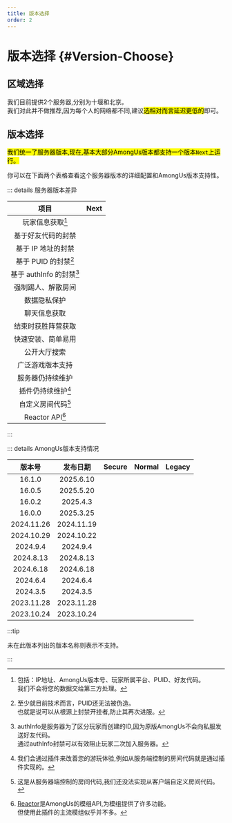 ```yaml
---
title: 版本选择
order: 2
---
```

# 版本选择 {#Version-Choose}

## 区域选择

我们目前提供2个服务器,分别为十堰和北京。\
我们对此并不做推荐,因为每个人的网络都不同,建议<mark>选相对而言延迟更低的</mark>即可。

## 版本选择

<mark>我们统一了服务器版本,现在,基本大部分AmongUs版本都支持一个版本`Next`上运行。</mark>

你可以在下面两个表格查看这个服务器版本的详细配置和AmongUs版本支持性。

::: details 服务器版本差异

|           项目           |                     Next                     |
| :----------------------: | :--------------------------------------------: |
|     玩家信息获取[^4]     |        <Badge type="tip" text="完整" />        |
|    基于好友代码的封禁    |      <Badge type="danger" text="不支持" />       |
|    基于 IP 地址的封禁    |      <Badge type="warning" text="依赖于服务器" />      |
|   基于 PUID 的封禁[^5]   |      <Badge type="danger" text="不支持" />       |
| 基于 authInfo 的封禁[^6] |      <Badge type="danger" text="不支持" />       |
|    强制踢人、解散房间    |        <Badge type="danger" text="不支持" />        |
|     数据隐私保护     |        <Badge type="tip" text="必备" />        |
|     聊天信息获取     |        <Badge type="tip" text="支持" />        |
|    结束时获胜阵营获取     |        <Badge type="tip" text="支持" />        |
|    快速安装、简单易用    | <Badge type="tip" text="是" /> |
|       公开大厅搜索       |     <Badge type="tip" text="支持" />      |
|    广泛游戏版本支持    | <Badge type="tip" text="是" /> |
|     服务器仍持续维护     |       <Badge type="tip" text="维护中" />       |
|    插件仍持续维护[^7]    |       <Badge type="tip" text="维护中" />       |
|    自定义房间代码[^8]    |        <Badge type="tip" text="支持" />        |
|     Reactor API[^9]      |     <Badge type="tip" text="支持" />      |

:::

::: details AmongUs版本支持情况

|   版本号   |  发布日期  |              Secure              |              Normal              |              Legacy              |
| :--------: | :--------: | :------------------------------: | :------------------------------: | :------------------------------: |
|   16.1.0   | 2025.6.10  |  <Badge type="tip" text="✓" />   |  <Badge type="tip" text="✓" />   | <Badge type="danger" text="✕" /> |
|   16.0.5   | 2025.5.20  |  <Badge type="tip" text="✓" />   |  <Badge type="tip" text="✓" />   | <Badge type="danger" text="✕" /> |
|   16.0.2   |  2025.4.3  | <Badge type="danger" text="✕" /> |  <Badge type="tip" text="✓" />   | <Badge type="danger" text="✕" /> |
|   16.0.0   | 2025.3.25  | <Badge type="danger" text="✕" /> |  <Badge type="tip" text="✓" />   | <Badge type="danger" text="✕" /> |
| 2024.11.26 | 2024.11.19 | <Badge type="danger" text="✕" /> |  <Badge type="tip" text="✓" />   | <Badge type="danger" text="✕" /> |
| 2024.10.29 | 2024.10.22 | <Badge type="danger" text="✕" /> |  <Badge type="tip" text="✓" />   | <Badge type="danger" text="✕" /> |
|  2024.9.4  |  2024.9.4  | <Badge type="danger" text="✕" /> |  <Badge type="tip" text="✓" />   | <Badge type="danger" text="✕" /> |
| 2024.8.13  | 2024.8.13  | <Badge type="danger" text="✕" /> |  <Badge type="tip" text="✓" />   | <Badge type="danger" text="✕" /> |
| 2024.6.18  | 2024.6.18  | <Badge type="danger" text="✕" /> |  <Badge type="tip" text="✓" />   | <Badge type="danger" text="✕" /> |
|  2024.6.4  |  2024.6.4  | <Badge type="danger" text="✕" /> | <Badge type="danger" text="✕" /> |  <Badge type="tip" text="✓" />   |
|  2024.3.5  |  2024.3.5  | <Badge type="danger" text="✕" /> | <Badge type="danger" text="✕" /> |  <Badge type="tip" text="✓" />   |
| 2023.11.28 | 2023.11.28 | <Badge type="danger" text="✕" /> | <Badge type="danger" text="✕" /> |  <Badge type="tip" text="✓" />   |
| 2023.10.24 | 2023.10.24 | <Badge type="danger" text="✕" /> | <Badge type="danger" text="✕" /> |  <Badge type="tip" text="✓" />   |

:::tip

未在此版本列出的版本名称则表示不支持。

:::

[^4]: 包括：IP地址、AmongUs版本号、玩家所属平台、PUID、好友代码。<br>我们不会将您的数据交给第三方处理。
[^5]: 至少就目前技术而言，PUID还无法被伪造。<br>也就是说可以从根源上封禁开挂者,防止其再次进服。
[^6]: authInfo是服务器为了区分玩家而创建的ID,因为原版AmongUs不会向私服发送好友代码。<br>通过authInfo封禁可以有效阻止玩家二次加入服务器。
[^7]: 我们会通过插件来改善您的游玩体验,例如从服务端控制的房间代码就是通过插件实现的。
[^8]: 这是从服务器端控制的房间代码,我们还没法实现从客户端自定义房间代码。
[^9]: [Reactor](https://github.com/NuclearPowered/Reactor)是AmongUs的模组API,为模组提供了许多功能。<br>但使用此插件的主流模组似乎并不多。